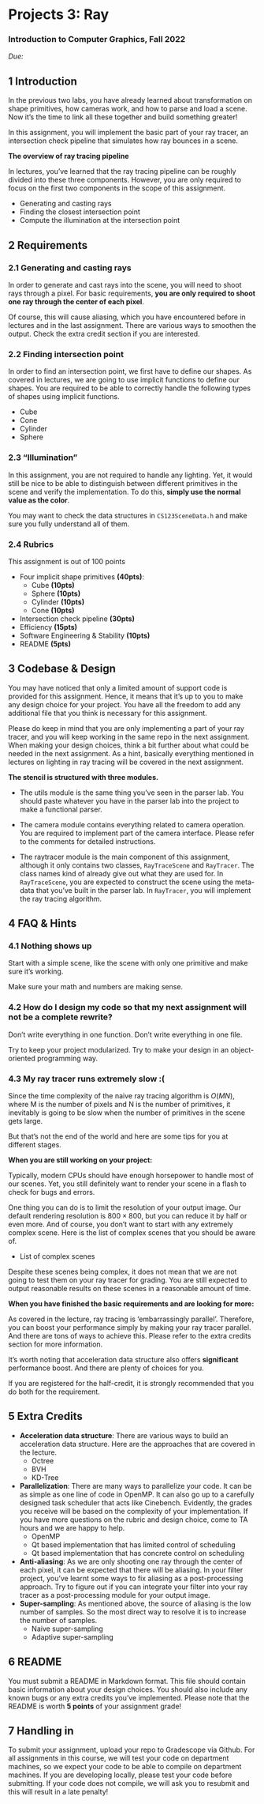 # Projects 3: Ray

### Introduction to Computer Graphics, Fall 2022

*Due:*


## 1 Introduction

In the previous two labs, you have already learned about transformation on shape primitives, how cameras work, and how to parse and load a scene. Now it’s the time to link all these together and build something greater! 

In this assignment, you will implement the basic part of your ray tracer, an intersection check pipeline that simulates how ray bounces in a scene. 

**The overview of ray tracing pipeline**

In lectures, you’ve learned that the ray tracing pipeline can be roughly divided into these three components. However, you are only required to focus on the first two components in the scope of this assignment.

- Generating and casting rays
- Finding the closest intersection point
- Compute the illumination at the intersection point

## 2 Requirements

### 2.1 Generating and casting rays

In order to generate and cast rays into the scene, you will need to shoot rays through a pixel. For basic requirements, **you are only required to shoot one ray through the center of each pixel**. 

Of course, this will cause aliasing, which you have encountered before in lectures and in the last assignment. There are various ways to smoothen the output. Check the extra credit section if you are interested.

### 2.2 Finding intersection point

In order to find an intersection point, we first have to define our shapes. As covered in lectures, we are going to use implicit functions to define our shapes. You are required to be able to correctly handle the following types of shapes using implicit functions. 

- Cube
- Cone
- Cylinder
- Sphere

### 2.3 “Illumination”
In this assignment, you are not required to handle any lighting. Yet, it would still be nice to be able to distinguish between different primitives in the scene and verify the implementation. To do this, **simply use the normal value as the color**.

You may want to check the data structures in `CS123SceneData.h` and make sure you fully understand all of them.

### 2.4 Rubrics

This assignment is out of 100 points

* Four implicit shape primitives **(40pts)**:
  * Cube **(10pts)**
  * Sphere **(10pts)**
  * Cylinder **(10pts)**
  * Cone **(10pts)**
* Intersection check pipeline **(30pts)**
* Efficiency **(15pts)**
* Software Engineering & Stability **(10pts)**
* README **(5pts)**

## 3 Codebase & Design

You may have noticed that only a limited amount of support code is provided for this assignment. Hence, it means that it’s up to you to make any design choice for your project. You have all the freedom to add any additional file that you think is necessary for this assignment.

Please do keep in mind that you are only implementing a part of your ray tracer, and you will keep working in the same repo in the next assignment. When making your design choices, think a bit further about what could be needed in the next assignment. As a hint, basically everything mentioned in lectures on lighting in ray tracing will be covered in the next assignment.

**The stencil is structured with three modules.**

- The utils module is the same thing you’ve seen in the parser lab. You should paste whatever you have in the parser lab into the project to make a functional parser.

- The camera module contains everything related to camera operation. You are required to implement part of the camera interface. Please refer to the comments for detailed instructions.

- The raytracer module is the main component of this assignment, although it only contains two classes, `RayTraceScene` and `RayTracer`. The class names kind of already give out what they are used for. In `RayTraceScene`, you are expected to construct the scene using the meta-data that you’ve built in the parser lab. In `RayTracer`, you will implement the ray tracing algorithm.

## 4 FAQ & Hints

### 4.1 Nothing shows up

Start with a simple scene, like the scene with only one primitive and make sure it’s working.

Make sure your math and numbers are making sense. 

### 4.2 How do I design my code so that my next assignment will not be a complete rewrite?

Don’t write everything in one function. Don’t write everything in one file. 

Try to keep your project modularized. Try to make your design in an object-oriented programming way.

### 4.3 My ray tracer runs extremely slow :(

Since the time complexity of the naive ray tracing algorithm is $O(MN)$, where M is the number of pixels and N is the number of primitives, it inevitably is going to be slow when the number of primitives in the scene gets large. 

But that’s not the end of the world and here are some tips for you at different stages.

**When you are still working on your project:**

Typically, modern CPUs should have enough horsepower to handle most of our scenes. Yet, you still definitely want to render your scene in a flash to check for bugs and errors. 

One thing you can do is to limit the resolution of your output image. Our default rendering resolution is $800\times800$, but you can reduce it by half or even more. And of course, you don’t want to start with any extremely complex scene. Here is the list of complex scenes that you should be aware of.

- List of complex scenes


Despite these scenes being complex, it does not mean that we are not going to test them on your ray tracer for grading. You are still expected to output reasonable results on these scenes in a reasonable amount of time.

**When you have finished the basic requirements and are looking for more:**

As covered in the lecture, ray tracing is ‘embarrassingly parallel’. Therefore, you can boost your performance simply by making your ray tracer parallel. And there are tons of ways to achieve this. Please refer to the extra credits section for more information.

It’s worth noting that acceleration data structure also offers **significant** performance boost. And there are plenty of choices for you.

If you are registered for the half-credit, it is strongly recommended that you do both for the requirement.

## 5 Extra Credits

* **Acceleration data structure**: There are various ways to build an acceleration data structure. Here are the approaches that are covered in the lecture.
    * Octree
    * BVH
    * KD-Tree
* **Parallelization**: There are many ways to parallelize your code. It can be as simple as one line of code in OpenMP. It can also go up to a carefully designed task scheduler that acts like Cinebench. Evidently, the grades you receive will be based on the complexity of your implementation. If you have more questions on the rubric and design choice, come to TA hours and we are happy to help.
    * OpenMP
    * Qt based implementation that has limited control of scheduling
    * Qt based implementation that has concrete control on scheduling
* **Anti-aliasing**: As we are only shooting one ray through the center of each pixel, it can be expected that there will be aliasing. In your filter project, you’ve learnt some ways to fix aliasing as a post-processing approach. Try to figure out if you can integrate your filter into your ray tracer as a post-processing module for your output image.
*  **Super-sampling**: As mentioned above, the source of aliasing is the low number of samples. So the most direct way to resolve it is to increase the number of samples. 
    * Naive super-sampling
    * Adaptive super-sampling

## 6 README

You must submit a README in Markdown format. This file should contain basic information about your design choices. You should also include any known bugs or any extra credits you’ve implemented. Please note that the README is worth **5 points** of your assignment grade!

## 7 Handling in

To submit your assignment, upload your repo to Gradescope via Github. For all assignments in this course, we will test your code on department machines, so we expect your code to be able to compile on department machines. If you are developing locally, please test your code before submitting. If your code does not compile, we will ask you to resubmit and this will result in a late penalty!
